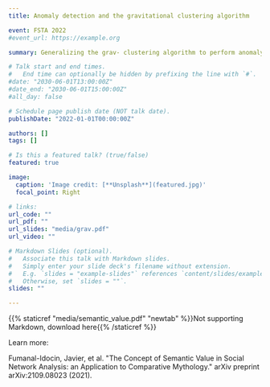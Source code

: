```yaml
---
title: Anomaly detection and the gravitational clustering algorithm

event: FSTA 2022
#event_url: https://example.org

summary: Generalizing the grav- clustering algorithm to perform anomaly detection.

# Talk start and end times.
#   End time can optionally be hidden by prefixing the line with `#`.
#date: "2030-06-01T13:00:00Z"
#date_end: "2030-06-01T15:00:00Z"
#all_day: false

# Schedule page publish date (NOT talk date).
publishDate: "2022-01-01T00:00:00Z"

authors: []
tags: []

# Is this a featured talk? (true/false)
featured: true

image:
  caption: 'Image credit: [**Unsplash**](featured.jpg)'
  focal_point: Right

# links:
url_code: ""
url_pdf: ""
url_slides: "media/grav.pdf"
url_video: ""

# Markdown Slides (optional).
#   Associate this talk with Markdown slides.
#   Simply enter your slide deck's filename without extension.
#   E.g. `slides = "example-slides"` references `content/slides/example-slides.md`.
#   Otherwise, set `slides = ""`.
slides: ""

---
```


{{% staticref "media/semantic_value.pdf" "newtab" %}}Not supporting Markdown, download here{{% /staticref %}}

Learn more:

Fumanal-Idocin, Javier, et al. "The Concept of Semantic Value in Social Network Analysis: an Application to Comparative Mythology." arXiv preprint arXiv:2109.08023 (2021).
